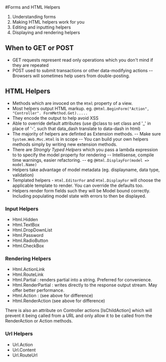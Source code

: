 #Forms and HTML Helpers
1. Understanding forms
2. Making HTML helpers work for you
3. Editing and inputting helpers
4. Displaying and rendering helpers

## When to GET or POST
 - GET requests represent read only operations which you don't mind if they are repeated
 - POST used to submit transactions or other data-modifying actions
 -- Browsers will sometimes help users from double-posting.
 
## HTML Helpers
 - Methods which are invoced on the `Html` property of a view.
 - Most helpers output HTML markup. eg. `@Html.BeginForm("Action", "Controller". FormMethod.Get).....`
 - They encode the output to help avoid XSS
 - Able to override default attributes (use @class to set class and '_' in place of '-', such that data_dash translate to data-dash in html)
 - The majority of helpers are definted as Extension methods.
 -- Make sure `System.Web.Mvc.Html` is in scope
 -- You can build your own helpers methods simply by writing new extension methods.
 - There are *Strongly Typed Helpers* which you pass a lambda expression to to specify the model property for rendering
 -- Intellisense, compile time warnings, easier refactoring.
 -- eg `@Html.DisplayFor(model => model.Name)`
 - Helpers take advantage of model metadata (eg. displayname, data type, validation)
 - Templated helpers - `Html.EditorFor` and `Html.DisplayFor` will choose the applicable template to render. You can override the defaults too.
 - Helpers render form fields such they will be Model bound correctly. Including populating model state with errors to then be displayed.
 
 ### Input Helpers
  - Html.Hidden
  - Html.TextBox
  - Html.DropDownList
  - Html.Password
  - Html.RadioButton
  - Html.CheckBox
  
 ### Rendering Helpers
  - Html.ActionLink
  - Html.RouteLink
  - Html.Partial : renders partial into a string. Preferred for convenience.
  - Html.RenderPartial : writes directly to the response output stream. May offer better performance.
  - Html.Action : (see above for difference)
  - Html.RenderAction (see above for difference)
  
  There is also an attribute on Controller actions [IsChildAction] which will prevent it being called from a URL and only allow it to be called from the 
  RenderAction or Action methods.
  
 ### Url Helpers
  - Url.Action
  - Url.Content
  - Url.RouteUrl
 